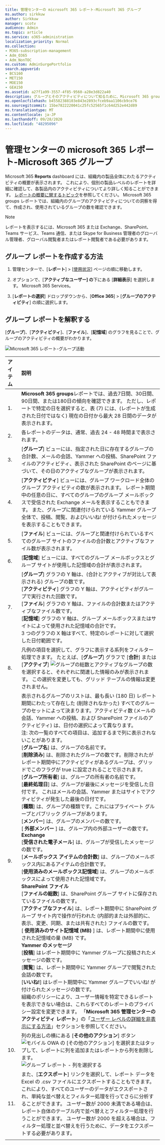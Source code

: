 ```yaml
---
title: 管理センターの microsoft 365 レポート-Microsoft 365 グループ
ms.author: sirkkuw
author: Sirkkuw
manager: scotv
audience: Admin
ms.topic: article
ms.service: o365-administration
localization_priority: Normal
ms.collection:
- M365-subscription-management
- Adm_O365
- Adm_NonTOC
ms.custom: AdminSurgePortfolio
search.appverid:
- BCS160
- MET150
- MOE150
- GEA150
ms.assetid: a27f1a99-3557-4f85-9560-a28e3d822a40
description: グループとそのアクティビティについて知るために、Microsoft 365 groups レポートを取得します。
ms.openlocfilehash: b45582388103e843e2893cfceb9aa1106cb9ce76
ms.sourcegitcommit: 15be7822220041c25fc52565f1c64d252e442d89
ms.translationtype: MT
ms.contentlocale: ja-JP
ms.lasthandoff: 09/28/2020
ms.locfileid: "48295096"
---
```

# <a name="microsoft-365-reports-in-the-admin-center---microsoft-365-groups"></a>管理センターの microsoft 365 レポート-Microsoft 365 グループ

Microsoft 365 **Reports** dashboard には、組織内の製品全体にわたるアクティビティの概要が表示されます。 これにより、個別の製品レベルのレポートを詳細に確認して、各製品内のアクティビティについてより詳しく知ることができます。 [レポートの概要に関するトピック](activity-reports.md)を参照してください。 Microsoft 365 groups レポートでは、組織内のグループのアクティビティについての洞察を得て、作成され、使用されているグループの数を確認できます。
  
> [!NOTE]
> レポートを表示するには、Microsoft 365 または Exchange、SharePoint、Teams サービス、Teams 通信、または Skype for Business 管理者のグローバル管理者、グローバル閲覧者またはレポート閲覧者である必要があります。  
  
## <a name="how-to-get-to-the-groups-report"></a>グループ レポートを作成する方法

1. 管理センターで、[**レポート**] \> [<a href="https://go.microsoft.com/fwlink/p/?linkid=2074756" target="_blank">使用状況</a>] ページの順に移動します。

2. オプションで、[**アクティブなユーザー] の**下にある [**詳細表示**] を選択します。 Microsoft 365 Services。
3. [**レポートの選択**] ドロップダウンから、[**Office 365**] \> [**グループのアクティビティ**] の順に選択します。
  
## <a name="interpret-the-groups-report"></a>グループ レポートを解釈する

[**グループ**]、[**アクティビティ**]、[**ファイル**]、[**記憶域**] のグラフを見ることで、グループのアクティビティの概要がわかります。 
  
![Microsoft 365 レポート-グループ活動](../../media/852027a4-8eab-47d1-b770-2bb874bdc403.png)
  
|アイテム|説明|
|:-----|:-----|
|1.  <br/> |**Microsoft 365 groups**レポートでは、過去7日間、30日間、90日間、または180日の傾向を確認できます。 ただし、レポートで特定の日を選択すると、表 (7) には、(レポートが生成された日付ではなく) 現在の日付から最大 28 日間のデータが表示されます。  <br/> |
|2.  <br/> |各レポートのデータは、通常、過去 24 - 48 時間まで表示されます。  <br/> |
|3.  <br/> |[**グループ**] ビューには、指定された日に存在するグループの合計数、メールの会話、Yammer への投稿、SharePoint ファイルのアクティビティ、表示された SharePoint のページに基づいて、その日のアクティブなグループが表示されます。  <br/> |
|4.  <br/> |[**アクティビティ**] ビューには、グループ ワークロード全体のグループ アクティビティの数が表示されます。 レポート期間中の任意の日に、すべてのグループのグループ メールボックスで受信された Exchange メールを表示することもできます。 また、グループに関連付けられている Yammer グループ全体で、投稿、閲覧、およびいいね! が付けられたメッセージを表示することもできます。 <br/> |
|5.  <br/> |[**ファイル**] ビューには、グループと関連付けられているすべてのグループ サイトのファイルの合計数とアクティブなファイル数が表示されます。  <br/> |
|6.  <br/> |[**記憶域**] ビューには、すべてのグループ メールボックスとグループ サイトが使用した記憶域の合計が表示されます。  <br/> |
|7.  <br/> | [**グループ**] グラフの Y 軸は、(合計とアクティブが対比して表示される) グループの数です。  <br/>  [**アクティビティ**] グラフの Y 軸は、アクティビティがグループで実行された回数です。  <br/>  [**ファイル**] グラフの Y 軸は、ファイルの合計数またはアクティブなファイル数です。  <br/>  [**記憶域**] グラフの Y 軸は、グループ メールボックスまたはサイトによって使用された記憶域の合計です。  <br/>  3 つのグラフの X 軸はすべて、特定のレポートに対して選択した日付範囲です。  <br/> |
|8.  <br/> |凡例の項目を選択して、グラフに表示する系列をフィルター処理できます。 たとえば、[**グループ**] グラフで [**合計**] または [**アクティブ**] ![グループの総数とアクティブなグループの数](../../media/8eebd496-5955-4419-8d53-5f3ba1ad1c88.png)を選択すると、それぞれに関連した情報のみが表示されます。 この選択を変更しても、グリッド テーブルの情報は変更されません。  <br/> |
|9.  <br/> | 表示されるグループのリストは、最も長い (180 日) レポート期間にわたって存在した (削除されなかった) すべてのグループのセットによって決まります。アクティビティ数 (メールの会話、Yammer への投稿、および SharePoint ファイルのアクティビティ) は、日付の選択によって異なります。  <br/> 注: 次の一覧のすべての項目は、追加するまで列に表示されないことがあります。<br/>[**グループ名**] は、グループの名前です。  <br/> [**削除済み**] は、削除されたグループの数です。削除されたがレポート期間中にアクティビティがあるグループは、グリッドでこのフラグが true に設定されることで示されます。  <br/> [**グループ所有者**] は、グループの所有者の名前です。  <br/> [**最終処理日**] は、グループが最後にメッセージを受信した日付です。 これはメールの会話、Yammer またはサイトでアクティビティが発生した最後の日付です。  <br/> [**種類**] は、グループの種類です。これにはプライベート グループとパブリック グループがあります。  <br/> [**メンバー**] は、グループのメンバーの数です。  <br/> [ **外部メンバー** ] は、グループ内の外部ユーザーの数です。  <br/> **Exchange** <br/> [**受信された電子メール**] は、グループが受信したメッセージの数です。  <br/> [**メールボックス アイテムの合計数**] は、グループのメールボックス内にあるアイテムの合計数です。  <br/> [**使用済みのメールボックス記憶域**] は、グループのメールボックスによって使用された記憶域です。  <br/> **SharePoint ファイル** <br/> [**ファイルの総数**] は、SharePoint グループ サイトに保存されているファイルの数です。  <br/> [**アクティブなファイル**] は、レポート期間中に SharePoint グループ サイト内で操作が行われた (内部的または外部的に、表示、変更、同期、または共有された) ファイルの数です。  <br/> [ **使用済みのサイト記憶域 (MB)** ] は、レポート期間中に使用された記憶域の量 (MB) です。  <br/> **Yammer のメッセージ** <br/> [**投稿**] はレポート期間中に Yammer グループに投稿されたメッセージの数です。  <br/> [**閲覧**] は、レポート期間中に Yammer グループで閲覧された会話の数です。  <br/> [**いいね!**] はレポート期間中に Yammer グループでいいね! が付けられたメッセージの数です。  <br/>  組織のポリシーにより、ユーザー情報を特定できるレポートを表示できない場合は、これらすべてのレポートのプライバシー設定を変更できます。 「**Microsoft 365 管理センターのアクティビティ レポート**」の「[ユーザー レベルの詳細を非表示にする方法](activity-reports.md)」セクションを参照してください。  <br/> |
|10.  <br/> |列の見出しの横にある [**その他のアクション**] ボタン ![モバイル OWA の [その他のアクション]](../../media/80044eef-2368-4c7e-8d31-7155b029e0cf.png) を選択またはタップして、レポートに列を追加またはレポートから列を削除します。  <br/> ![グループ レポート - 列を選択する](../../media/d7fb95d6-2a2e-4144-b80d-581223e48043.png)|
|11.  <br/> |また、[**エクスポート**] リンクを選択して、レポート データを Excel の .csv ファイルにエクスポートすることもできます。 これにより、すべてのユーザーのデータがエクスポートされ、単純な並べ替えとフィルター処理を行ってさらに分析することができます。 ユーザー数が 2000 未満である場合は、レポート自体のテーブル内で並べ替えとフィルター処理を行うことができます。 ユーザー数が 2000 を超える場合は、フィルター処理と並べ替えを行うために、データをエクスポートする必要があります。  <br/> |
|||
   

